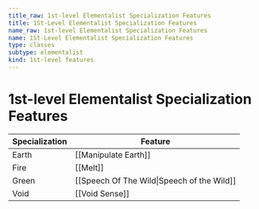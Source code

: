 ```yaml
---
title_raw: 1st-level Elementalist Specialization Features
title: 1St-Level Elementalist Specialization Features
name_raw: 1st-level Elementalist Specialization Features
name: 1St-Level Elementalist Specialization Features
type: classes
subtype: elementalist
kind: 1st-level features
---
```


# 1st-level Elementalist Specialization Features

| Specialization | Feature                                    |
| -------------- | ------------------------------------------ |
| Earth          | [[Manipulate Earth]]                       |
| Fire           | [[Melt]]                                   |
| Green          | [[Speech Of The Wild\|Speech of the Wild]] |
| Void           | [[Void Sense]]                             |
